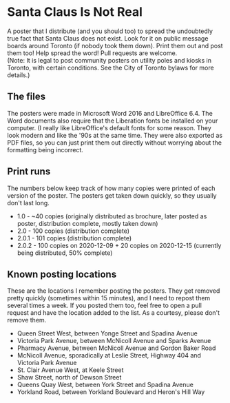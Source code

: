 # Santa Claus Is Not Real
A poster that I distribute (and you should too) to spread the undoubtedly true fact that Santa Claus does not exist. Look for it on public message boards around Toronto (if nobody took them down). Print them out and post them too! Help spread the word! Pull requests are welcome.  
(Note: It is legal to post community posters on utility poles and kiosks in Toronto, with certain conditions. See the City of Toronto bylaws for more details.)  

## The files
The posters were made in Microsoft Word 2016 and LibreOffice 6.4. The Word documents also require that the Liberation fonts be installed on your computer. (I really like LibreOffice's default fonts for some reason. They look modern and like the '90s at the same time. They were also exported as PDF files, so you can just print them out directly without worrying about the formatting being incorrect.

## Print runs
The numbers below keep track of how many copies were printed of each version of the poster. The posters get taken down quickly, so they usually don't last long.  
* 1.0 - ~40 copies (originally distributed as brochure, later posted as poster, distribution complete, mostly taken down)  
* 2.0 - 100 copies  (distribution complete)
* 2.0.1 - 101 copies (distribution complete)  
* 2.0.2 - 100 copies on 2020-12-09 + 20 copies on 2020-12-15 (currently being distributed, 50% complete)  

## Known posting locations
These are the locations I remember posting the posters. They get removed pretty quickly (sometimes within 15 minutes), and I need to repost them several times a week. If you posted them too, feel free to open a pull request and have the location added to the list. As a courtesy, please don't remove them.   
* Queen Street West, between Yonge Street and Spadina Avenue
* Victoria Park Avenue, between McNicoll Avenue and Sparks Avenue
* Pharmacy Avenue, between McNicoll Avenue and Gordon Baker Road
* McNicoll Avenue, sporadically at Leslie Street, Highway 404 and Victoria Park Avenue
* St. Clair Avenue West, at Keele Street
* Shaw Street, north of Dewson Street
* Queens Quay West, between York Street and Spadina Avenue
* Yorkland Road, between Yorkland Boulevard and Heron's Hill Way
